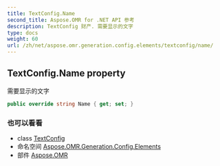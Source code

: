 ```yaml
---
title: TextConfig.Name
second_title: Aspose.OMR for .NET API 参考
description: TextConfig 财产. 需要显示的文字
type: docs
weight: 60
url: /zh/net/aspose.omr.generation.config.elements/textconfig/name/
---
```

## TextConfig.Name property

需要显示的文字

```csharp
public override string Name { get; set; }
```

### 也可以看看

* class [TextConfig](../)
* 命名空间 [Aspose.OMR.Generation.Config.Elements](../../textconfig/)
* 部件 [Aspose.OMR](../../../)


